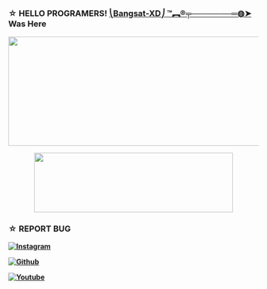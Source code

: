 ### ☆ <b>HELLO PROGRAMERS!<b> <a href="https://www.twitter.com/Bangsat_XD" target="blank">⎝Bangsat-XD⎠ ™︻®╤───────═◍➤</a> Was Here
</h1>
  <p align="center">
  <img width="600" height="220" src="https://github-readme-stats.vercel.app/api?username=Bangsat-XD&show_icons=true&theme=chartreuse-dark&locale=id">
</p>
<p align="center">
  <img width="400" height="120" src="https://github-readme-stats.vercel.app/api/top-langs/?username=Bangsat-XD&layout=compact&theme=chartreuse-dark">
</p>

### ☆ <b>REPORT BUG


[![Instagram](https://img.shields.io/badge/Instagram-Report-green?style=for-the-badge&logo=Instagram)](https://www.instagram.com/bangsat_XD)

[![Github](https://img.shields.io/badge/Github-Report-green?style=for-the-badge&logo=Github)](https://github.com/Bangsat-XD)

[![Youtube](https://img.shields.io/badge/Youtube-Report-green?style=for-the-badge&logo=Youtube)](https://youtube.com/channel/UCeha3A70FKR-YqGT5oY-7nQ)

